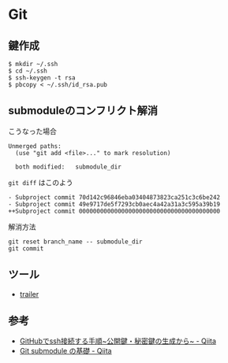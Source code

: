 # Git

## 鍵作成

```
$ mkdir ~/.ssh
$ cd ~/.ssh
$ ssh-keygen -t rsa
$ pbcopy < ~/.ssh/id_rsa.pub
```

## submoduleのコンフリクト解消

こうなった場合

```
Unmerged paths:
  (use "git add <file>..." to mark resolution)

  both modified:   submodule_dir
```

`git diff` はこのよう

```
- Subproject commit 70d142c96846eba03404873823ca251c3c6be242
- Subproject commit 49e9717de5f7293cb0aec4a42a31a3c595a39b19
++Subproject commit 0000000000000000000000000000000000000000
```

解消方法
```
git reset branch_name -- submodule_dir
git commit
```

## ツール
- [trailer](http://ptsochantaris.github.io/trailer/)

## 参考
- [GitHubでssh接続する手順~公開鍵・秘密鍵の生成から~ - Qiita](https://qiita.com/shizuma/items/2b2f873a0034839e47ce)
- [Git submodule の基礎 - Qiita](
https://qiita.com/sotarok/items/0d525e568a6088f6f6bb)
